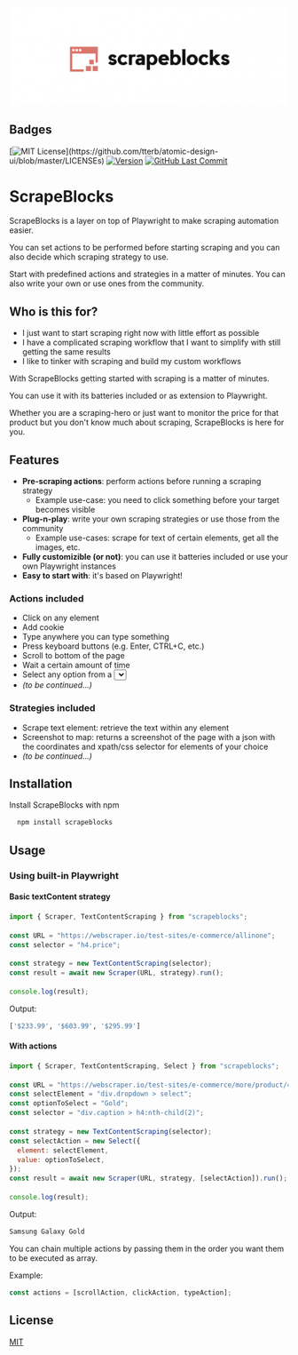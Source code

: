 ﻿![ScrapeBlocks Logo](logo.png)

## Badges

[![MIT License](https://img.shields.io/apm/l/atomic-design-ui.svg?)](https://github.com/tterb/atomic-design-ui/blob/master/LICENSEs)
[![Version](https://img.shields.io/github/package-json/v/alexferrari88/scrapeblocks?style=flat-square)](https://img.shields.io/github/package-json/v/alexferrari88/scrapeblocks?style=flat-square)
[![GitHub Last Commit](https://img.shields.io/github/last-commit/alexferrari88/scrapeblocks?style=flat-square)](https://img.shields.io/github/last-commit/alexferrari88/scrapeblocks?style=flat-square)

# ScrapeBlocks

ScrapeBlocks is a layer on top of Playwright to make scraping automation easier.

You can set actions to be performed before starting scraping and you can also decide which scraping strategy to use.

Start with predefined actions and strategies in a matter of minutes. You can also write your own or use ones from the community.

## Who is this for?

- I just want to start scraping right now with little effort as possible
- I have a complicated scraping workflow that I want to simplify with still getting the same results
- I like to tinker with scraping and build my custom workflows

With ScrapeBlocks getting started with scraping is a matter of minutes.

You can use it with its batteries included or as extension to Playwright.

Whether you are a scraping-hero or just want to monitor the price for that product but you don't know much about scraping, ScrapeBlocks is here for you.

## Features

- **Pre-scraping actions**: perform actions before running a scraping strategy
  - Example use-case: you need to click something before your target becomes visible
- **Plug-n-play**: write your own scraping strategies or use those from the community
  - Example use-cases: scrape for text of certain elements, get all the images, etc.
- **Fully customizible (or not)**: you can use it batteries included or use your own Playwright instances
- **Easy to start with**: it's based on Playwright!

### Actions included

- Click on any element
- Add cookie
- Type anywhere you can type something
- Press keyboard buttons (e.g. Enter, CTRL+C, etc.)
- Scroll to bottom of the page
- Wait a certain amount of time
- Select any option from a <select> element
- _(to be continued...)_

### Strategies included

- Scrape text element: retrieve the text within any element
- Screenshot to map: returns a screenshot of the page with a json with the coordinates and xpath/css selector for elements of your choice
- _(to be continued...)_

## Installation

Install ScrapeBlocks with npm

```bash
  npm install scrapeblocks
```

## Usage

### Using built-in Playwright

#### Basic textContent strategy

```javascript
import { Scraper, TextContentScraping } from "scrapeblocks";

const URL = "https://webscraper.io/test-sites/e-commerce/allinone";
const selector = "h4.price";

const strategy = new TextContentScraping(selector);
const result = await new Scraper(URL, strategy).run();

console.log(result);
```

Output:

```bash
['$233.99', '$603.99', '$295.99']
```

#### With actions

```javascript
import { Scraper, TextContentScraping, Select } from "scrapeblocks";

const URL = "https://webscraper.io/test-sites/e-commerce/more/product/488";
const selectElement = "div.dropdown > select";
const optionToSelect = "Gold";
const selector = "div.caption > h4:nth-child(2)";

const strategy = new TextContentScraping(selector);
const selectAction = new Select({
  element: selectElement,
  value: optionToSelect,
});
const result = await new Scraper(URL, strategy, [selectAction]).run();

console.log(result);
```

Output:

```bash
Samsung Galaxy Gold
```

You can chain multiple actions by passing them in the order you want them to be executed as array.

Example:

```javascript
const actions = [scrollAction, clickAction, typeAction];
```

## License

[MIT](https://choosealicense.com/licenses/mit/)
